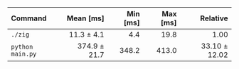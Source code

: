 | Command | Mean [ms] | Min [ms] | Max [ms] | Relative |
|:---|---:|---:|---:|---:|
| `./zig` | 11.3 ± 4.1 | 4.4 | 19.8 | 1.00 |
| `python main.py` | 374.9 ± 21.7 | 348.2 | 413.0 | 33.10 ± 12.02 |
